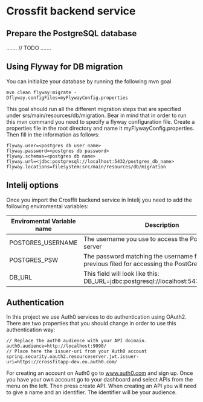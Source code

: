 # Crossfit backend service

## Prepare the PostgreSQL database

.......
// TODO 
.......

## Using Flyway for DB migration
You can initialize your database by running the following mvn goal

```
mvn clean flyway:migrate -Dflyway.configFiles=myFlywayConfig.properties
```
This goal should run all the different migration steps that are specified under srs/main/resources/db/migration.
Bear in mind that in order to run this mvn command you need to specify a flyway configuration file.
Create a properties file in the root directory and name it myFlywayConfig.properties. Then fill in the information as follows:
```
flyway.user=<postgres db user name>
flyway.password=<postgres db password>
flyway.schemas=<postgres db name>
flyway.url=<jdbc:postgresql://localhost:5432/postgres_db_name>
flyway.locations=filesystem:src/main/resources/db/migration
```
## Intelij options 

Once you import the Crosffit backend service in Intelij you need to add the 
following enviromental variables: 

| Enviromental Variable name | Description                                                                                     |
|----------------------------|-------------------------------------------------------------------------------------------------|
| POSTGRES_USERNAME          | The username you use to access the PostGreSQL server                                            |
| POSTGRES_PSW               | The password matching the username from the previous  filed for accessing the PostGreSQL server |
| DB_URL                     | This field will look like this: DB_URL=jdbc:postgresql://localhost:5432/crossfit_app            |

## Authentication

In this project we use Auth0 services to do authentication using OAuth2. There are two properties that you should change
in order to use this authentication way:

```
// Replace the auth0 audience with your API doimain.
auth0.audience=http://localhost:9090/
// Place here the issuer-uri from your Auth0 account
spring.security.oauth2.resourceserver.jwt.issuer-uri=https://crossfitapp-dev.eu.auth0.com/
```

For creating an account on Auth0 go to www.auth0.com and sign up. Once you have your own 
account go to your dashboard and select APIs from the menu on the left. Then press create API. 
When creating an API you will need to give a name and an identifier. The identifier will be your audience. 

